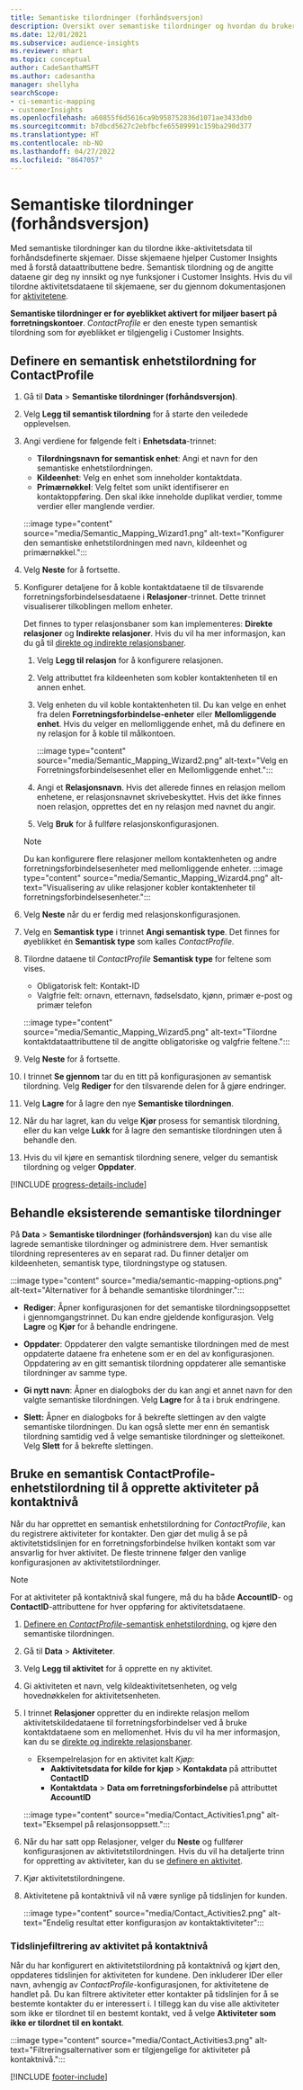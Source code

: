 ```yaml
---
title: Semantiske tilordninger (forhåndsversjon)
description: Oversikt over semantiske tilordninger og hvordan du bruker dem.
ms.date: 12/01/2021
ms.subservice: audience-insights
ms.reviewer: mhart
ms.topic: conceptual
author: CadeSanthaMSFT
ms.author: cadesantha
manager: shellyha
searchScope:
- ci-semantic-mapping
- customerInsights
ms.openlocfilehash: a60855f6d5616ca9b958752836d1071ae3433db0
ms.sourcegitcommit: b7dbcd5627c2ebfbcfe65589991c159ba290d377
ms.translationtype: HT
ms.contentlocale: nb-NO
ms.lasthandoff: 04/27/2022
ms.locfileid: "8647057"
---
```

# <a name="semantic-mappings-preview"></a>Semantiske tilordninger (forhåndsversjon)

Med semantiske tilordninger kan du tilordne ikke-aktivitetsdata til forhåndsdefinerte skjemaer. Disse skjemaene hjelper Customer Insights med å forstå dataattributtene bedre. Semantisk tilordning og de angitte dataene gir deg ny innsikt og nye funksjoner i Customer Insights. Hvis du vil tilordne aktivitetsdataene til skjemaene, ser du gjennom dokumentasjonen for [aktivitetene](activities.md).

**Semantiske tilordninger er for øyeblikket aktivert for miljøer basert på forretningskontoer**. *ContactProfile* er den eneste typen semantisk tilordning som for øyeblikket er tilgjengelig i Customer Insights.

## <a name="define-a-contactprofile-semantic-entity-mapping"></a>Definere en semantisk enhetstilordning for ContactProfile

1. Gå til **Data** > **Semantiske tilordninger (forhåndsversjon)**.

1. Velg **Legg til semantisk tilordning** for å starte den veiledede opplevelsen.

1. Angi verdiene for følgende felt i **Enhetsdata**-trinnet:

   - **Tilordningsnavn for semantisk enhet**: Angi et navn for den semantiske enhetstilordningen.
   - **Kildeenhet**: Velg en enhet som inneholder kontaktdata.
   - **Primærnøkkel**: Velg feltet som unikt identifiserer en kontaktoppføring. Den skal ikke inneholde duplikat verdier, tomme verdier eller manglende verdier.

   :::image type="content" source="media/Semantic_Mapping_Wizard1.png" alt-text="Konfigurer den semantiske enhetstilordningen med navn, kildeenhet og primærnøkkel.":::

1. Velg **Neste** for å fortsette.

1. Konfigurer detaljene for å koble kontaktdataene til de tilsvarende forretningsforbindelsesdataene i **Relasjoner**-trinnet. Dette trinnet visualiserer tilkoblingen mellom enheter.  

   Det finnes to typer relasjonsbaner som kan implementeres: **Direkte relasjoner** og **Indirekte relasjoner**. Hvis du vil ha mer informasjon, kan du gå til [direkte og indirekte relasjonsbaner](relationships.md#relationship-paths).

   1. Velg **Legg til relasjon** for å konfigurere relasjonen.
   1. Velg attributtet fra kildeenheten som kobler kontaktenheten til en annen enhet.
   1. Velg enheten du vil koble kontaktenheten til. Du kan velge en enhet fra delen **Forretningsforbindelse-enheter** eller **Mellomliggende enhet**. Hvis du velger en mellomliggende enhet, må du definere en ny relasjon for å koble til målkontoen.

      :::image type="content" source="media/Semantic_Mapping_Wizard2.png" alt-text="Velg en Forretningsforbindelsesenhet eller en Mellomliggende enhet.":::

   1. Angi et **Relasjonsnavn**. Hvis det allerede finnes en relasjon mellom enhetene, er relasjonsnavnet skrivebeskyttet. Hvis det ikke finnes noen relasjon, opprettes det en ny relasjon med navnet du angir.
   1. Velg **Bruk** for å fullføre relasjonskonfigurasjonen.

   > [!NOTE]
   > Du kan konfigurere flere relasjoner mellom kontaktenheten og andre forretningsforbindelsesenheter med mellomliggende enheter.
   >  :::image type="content" source="media/Semantic_Mapping_Wizard4.png" alt-text="Visualisering av ulike relasjoner kobler kontaktenheter til forretningsforbindelsesenheter.":::

1. Velg **Neste** når du er ferdig med relasjonskonfigurasjonen.

1. Velg en **Semantisk type** i trinnet **Angi semantisk type**. Det finnes for øyeblikket én **Semantisk type** som kalles *ContactProfile*.

1. Tilordne dataene til *ContactProfile* **Semantisk type** for feltene som vises.
   - Obligatorisk felt: Kontakt-ID
   - Valgfrie felt: ornavn, etternavn, fødselsdato, kjønn, primær e-post og primær telefon

   :::image type="content" source="media/Semantic_Mapping_Wizard5.png" alt-text="Tilordne kontaktdataattributtene til de angitte obligatoriske og valgfrie feltene.":::

1. Velg **Neste** for å fortsette.

1. I trinnet **Se gjennom** tar du en titt på konfigurasjonen av semantisk tilordning. Velg **Rediger** for den tilsvarende delen for å gjøre endringer.

1. Velg **Lagre** for å lagre den nye **Semantiske tilordningen**.

1. Når du har lagret, kan du velge **Kjør** prosess for semantisk tilordning, eller du kan velge **Lukk** for å lagre den semantiske tilordningen uten å behandle den.

1. Hvis du vil kjøre en semantisk tilordning senere, velger du semantisk tilordning og velger **Oppdater**.

[!INCLUDE [progress-details-include](includes/progress-details-pane.md)]

## <a name="manage-existing-semantic-mappings"></a>Behandle eksisterende semantiske tilordninger

På **Data** > **Semantiske tilordninger (forhåndsversjon)** kan du vise alle lagrede semantiske tilordninger og administrere dem. Hver semantisk tilordning representeres av en separat rad. Du finner detaljer om kildeenheten, semantisk type, tilordningstype og statusen.

:::image type="content" source="media/semantic-mapping-options.png" alt-text="Alternativer for å behandle semantiske tilordninger.":::

- **Rediger**: Åpner konfigurasjonen for det semantiske tilordningsoppsettet i gjennomgangstrinnet. Du kan endre gjeldende konfigurasjon. Velg **Lagre** og **Kjør** for å behandle endringene.

- **Oppdater**: Oppdaterer den valgte semantiske tilordningen med de mest oppdaterte dataene fra enhetene som er en del av konfigurasjonen. Oppdatering av en gitt semantisk tilordning oppdaterer alle semantiske tilordninger av samme type.

- **Gi nytt navn**: Åpner en dialogboks der du kan angi et annet navn for den valgte semantiske tilordningen. Velg **Lagre** for å ta i bruk endringene.

- **Slett:** Åpner en dialogboks for å bekrefte slettingen av den valgte semantiske tilordningen. Du kan også slette mer enn én semantisk tilordning samtidig ved å velge semantiske tilordninger og sletteikonet. Velg **Slett** for å bekrefte slettingen.

## <a name="use-a-contactprofile-semantic-entity-mapping-to-create-contact-level-activities"></a>Bruke en semantisk ContactProfile-enhetstilordning til å opprette aktiviteter på kontaktnivå

Når du har opprettet en semantisk enhetstilordning for *ContactProfile*, kan du registrere aktiviteter for kontakter. Den gjør det mulig å se på aktivitetstidslinjen for en forretningsforbindelse hvilken kontakt som var ansvarlig for hver aktivitet. De fleste trinnene følger den vanlige konfigurasjonen av aktivitetstilordninger.

   > [!NOTE]
   > For at aktiviteter på kontaktnivå skal fungere, må du ha både **AccountID**- og **ContactID**-attributtene for hver oppføring for aktivitetsdataene.

1. [Definere en *ContactProfile*-semantisk enhetstilordning.](#define-a-contactprofile-semantic-entity-mapping) og kjøre den semantiske tilordningen.

1. Gå til **Data** > **Aktiviteter**.

1. Velg **Legg til aktivitet** for å opprette en ny aktivitet.

1. Gi aktiviteten et navn, velg kildeaktivitetsenheten, og velg hovednøkkelen for aktivitetsenheten.

1. I trinnet **Relasjoner** oppretter du en indirekte relasjon mellom aktivitetskildedataene til forretningsforbindelser ved å bruke kontaktdataene som en mellomenhet. Hvis du vil ha mer informasjon, kan du se [direkte og indirekte relasjonsbaner](relationships.md#relationship-paths).
   - Eksempelrelasjon for en aktivitet kalt *Kjøp*:
      - **Aaktivitetsdata for kilde for kjøp** > **Kontakdata** på attributtet **ContactID**
      - **Kontaktdata** > **Data om forretningsforbindelse** på attributtet **AccountID**

   :::image type="content" source="media/Contact_Activities1.png" alt-text="Eksempel på relasjonsoppsett.":::

1. Når du har satt opp Relasjoner, velger du **Neste** og fullfører konfigurasjonen av aktivitetstilordningen. Hvis du vil ha detaljerte trinn for oppretting av aktiviteter, kan du se [definere en aktivitet](activities.md).

1. Kjør aktivitetstilordningene.

1. Aktivitetene på kontaktnivå vil nå være synlige på tidslinjen for kunden.

   :::image type="content" source="media/Contact_Activities2.png" alt-text="Endelig resultat etter konfigurasjon av kontaktaktiviteter":::

### <a name="contact-level-activity-timeline-filtering"></a>Tidslinjefiltrering av aktivitet på kontaktnivå

Når du har konfigurert en aktivitetstilordning på kontaktnivå og kjørt den, oppdateres tidslinjen for aktiviteten for kundene. Den inkluderer IDer eller navn, avhengig av *ContactProfile*-konfigurasjonen, for aktivitetene de handlet på. Du kan filtrere aktiviteter etter kontakter på tidslinjen for å se bestemte kontakter du er interessert i. I tillegg kan du vise alle aktiviteter som ikke er tilordnet til en bestemt kontakt, ved å velge **Aktiviteter som ikke er tilordnet til en kontakt**.

   :::image type="content" source="media/Contact_Activities3.png" alt-text="Filtreringsalternativer som er tilgjengelige for aktiviteter på kontaktnivå.":::

[!INCLUDE [footer-include](includes/footer-banner.md)]
